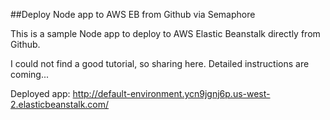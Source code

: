 ##Deploy Node app to AWS EB from Github via Semaphore

This is a sample Node app to deploy to AWS Elastic Beanstalk directly from Github.

I could not find a good tutorial, so sharing here.
Detailed instructions are coming...

Deployed app: http://default-environment.ycn9jgnj6p.us-west-2.elasticbeanstalk.com/
